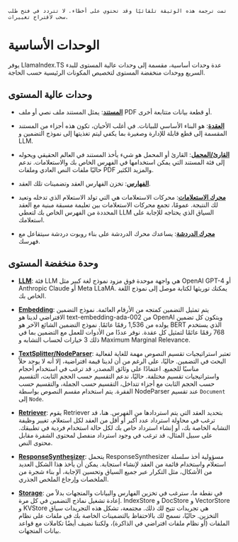`تمت ترجمة هذه الوثيقة تلقائيًا وقد تحتوي على أخطاء. لا تتردد في فتح طلب سحب لاقتراح تغييرات.`

# الوحدات الأساسية

يوفر LlamaIndex.TS عدة وحدات أساسية، مقسمة إلى وحدات عالية المستوى للبدء السريع ووحدات منخفضة المستوى لتخصيص المكونات الرئيسية حسب الحاجة.

## وحدات عالية المستوى

- [**المستند**](./high_level/documents_and_nodes.md): يمثل المستند ملف نصي أو ملف PDF أو قطعة بيانات متتابعة أخرى.

- [**العقدة**](./high_level/documents_and_nodes.md): هو البناء الأساسي للبيانات. في أغلب الأحيان، تكون هذه أجزاء من المستند المقسمة إلى قطع قابلة للإدارة وصغيرة بما يكفي ليتم تغذيتها إلى نموذج التضمين و LLM.

- [**القارئ/المحمل**](./high_level/data_loader.md): القارئ أو المحمل هو شيء يأخذ المستند في العالم الحقيقي ويحوله إلى فئة المستند التي يمكن استخدامها في الفهرس الخاص بك والاستعلامات. ندعم حاليًا ملفات النص العادي وملفات PDF والمزيد الكثير.

- [**الفهارس**](./high_level/data_index.md): تخزن الفهارس العقد وتضمينات تلك العقد.

- [**محرك الاستعلامات**](./high_level/query_engine.md): محركات الاستعلامات هي التي تولد الاستعلام الذي تدخله وتعيد لك النتيجة. عمومًا، تجمع محركات الاستعلامات بين تعليمة مسبقة مبنية مع العقد المحددة من الفهرس الخاص بك لتعطي LLM السياق الذي يحتاجه للإجابة على استعلامك.

- [**محرك الدردشة**](./high_level/chat_engine.md): يساعدك محرك الدردشة على بناء روبوت دردشة سيتفاعل مع فهرسك.

## وحدة منخفضة المستوى

- [**LLM**](./low_level/llm.md): فئة LLM هي واجهة موحدة فوق مزود نموذج لغة كبير مثل OpenAI GPT-4 أو Anthropic Claude أو Meta LLaMA. يمكنك توريثها لكتابة موصل إلى نموذج اللغة الخاص بك.

- [**Embedding**](./low_level/embedding.md): يتم تمثيل التضمين كمتجه من الأرقام العائمة. نموذج التضمين الافتراضي لدينا هو text-embedding-ada-002 من OpenAI ويتكون كل تضمين يولده من 1,536 رقمًا عائمًا. نموذج التضمين الشائع الآخر هو BERT الذي يستخدم 768 رقمًا عائمًا لتمثيل كل عقدة. نوفر عددًا من الأدوات للعمل مع التضمين بما في ذلك 3 خيارات لحساب التشابه و Maximum Marginal Relevance.

- [**TextSplitter/NodeParser**](./low_level/node_parser.md): تعتبر استراتيجيات تقسيم النصوص مهمة للغاية لفعالية البحث في التضمين. حاليًا، على الرغم من أن لدينا قيمة افتراضية، إلا أنه لا يوجد حلاً مناسبًا للجميع. اعتمادًا على وثائق المصدر، قد ترغب في استخدام أحجام واستراتيجيات تقسيم مختلفة. حاليًا، ندعم التقسيم حسب الحجم الثابت، التقسيم حسب الحجم الثابت مع أجزاء تتداخل، التقسيم حسب الجملة، والتقسيم حسب الفقرة. يتم استخدام مقسم النصوص بواسطة NodeParser عند تقسيم `Document` إلى `Node`.

- [**Retriever**](./low_level/retriever.md): يقوم Retriever بتحديد العقد التي يتم استردادها من الفهرس. هنا، قد ترغب في محاولة استرداد عدد أكبر أو أقل من العقد لكل استعلام، تغيير وظيفة التشابه الخاصة بك، أو إنشاء استرداد خاص بك لكل حالة استخدام فردية في تطبيقك. على سبيل المثال، قد ترغب في وجود استرداد منفصل لمحتوى الشفرة مقابل محتوى النص.

- [**ResponseSynthesizer**](./low_level/response_synthesizer.md): يتحمل ResponseSynthesizer مسؤولية أخذ سلسلة استعلام واستخدام قائمة من العقد لإنشاء استجابة. يمكن أن يأخذ هذا الشكل العديد من الأشكال، مثل التكرار عبر جميع السياق وتحسين الإجابة، أو بناء شجرة من الملخصات وإرجاع الملخص الجذري.

- [**Storage**](./low_level/storage.md): في نقطة ما، سترغب في تخزين الفهارس والبيانات والمتجهات بدلاً من إعادة تشغيل نماذج التضمين في كل مرة. IndexStore و DocStore و VectorStore و KVStore هي تجريدات تتيح لك ذلك. مجتمعة، تشكل هذه التجريدات سياق التخزين. حاليًا، نسمح لك بالاحتفاظ بالتضمينات الخاصة بك في ملفات على نظام الملفات (أو نظام ملفات افتراضي في الذاكرة)، ولكننا نضيف أيضًا تكاملات مع قواعد بيانات المتجهات.
